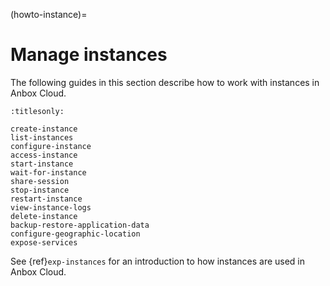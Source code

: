 (howto-instance)=
# Manage instances

The following guides in this section describe how to work with instances in Anbox Cloud.

```{toctree}
:titlesonly:

create-instance
list-instances
configure-instance
access-instance
start-instance
wait-for-instance
share-session
stop-instance
restart-instance
view-instance-logs
delete-instance
backup-restore-application-data
configure-geographic-location
expose-services
```
See {ref}`exp-instances` for an introduction to how instances are used in Anbox Cloud.
